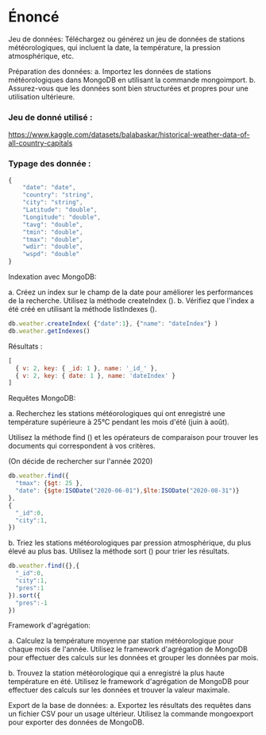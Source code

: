 # Énoncé

Jeu de données: Téléchargez ou générez un jeu de données de stations météorologiques, qui incluent la date, la température, la pression atmosphérique, etc. 

Préparation des données: 
a. Importez les données de stations météorologiques dans MongoDB en utilisant la commande mongoimport. 
b. Assurez-vous que les données sont bien structurées et propres pour une utilisation ultérieure. 


### Jeu de donné utilisé : 
https://www.kaggle.com/datasets/balabaskar/historical-weather-data-of-all-country-capitals 

### Typage des donnée : 
```js
{
    "date": "date",
    "country": "string",
    "city": "string",
    "Latitude": "double",
    "Longitude": "double",
    "tavg": "double",
    "tmin": "double",
    "tmax": "double",
    "wdir": "double",
    "wspd": "double"
}
```
 
Indexation avec MongoDB: 

a. Créez un index sur le champ de la date pour améliorer les performances de la recherche. Utilisez la méthode createIndex (). 
b. Vérifiez que l'index a été créé en utilisant la méthode listIndexes (). 
 
```js
db.weather.createIndex( {"date":1}, {"name": "dateIndex"} )
db.weather.getIndexes()
```
Résultats : 
```js
[
  { v: 2, key: { _id: 1 }, name: '_id_' },
  { v: 2, key: { date: 1 }, name: 'dateIndex' }
]
```
 
Requêtes MongoDB: 

a. Recherchez les stations météorologiques qui ont enregistré une température supérieure à 25°C pendant les mois d'été (juin à août). 

Utilisez la méthode find () et les opérateurs de comparaison pour trouver les documents qui correspondent à vos critères. 
 
(On décide de rechercher sur l'année 2020)

```js
db.weather.find({
  "tmax": {$gt: 25 },
  "date": {$gte:ISODate("2020-06-01"),$lte:ISODate("2020-08-31")}
},
{
  "_id":0,
  "city":1,
})
```

b. Triez les stations météorologiques par pression atmosphérique, du plus élevé au plus bas. Utilisez la méthode sort () pour trier les résultats. 
 
```js
db.weather.find({},{
  "_id":0,
  "city":1,
  "pres":1
}).sort({
  "pres":-1
})
```

Framework d'agrégation: 

a. Calculez la température moyenne par station météorologique pour chaque mois de l'année. Utilisez le framework d'agrégation de MongoDB pour effectuer des calculs sur les données et grouper les données par mois. 

b. Trouvez la station météorologique qui a enregistré la plus haute température en été. Utilisez le framework d'agrégation de MongoDB pour effectuer des calculs sur les données et trouver la valeur maximale. 

Export de la base de données: 
a. Exportez les résultats des requêtes dans un fichier CSV pour un usage ultérieur. Utilisez la commande mongoexport pour exporter des données de MongoDB. 